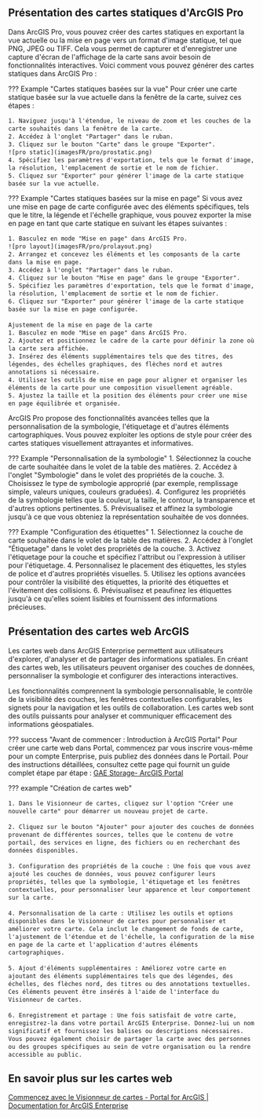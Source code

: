 ## Présentation des cartes statiques d'ArcGIS Pro

Dans ArcGIS Pro, vous pouvez créer des cartes statiques en exportant la vue actuelle ou la mise en page vers un format d'image statique, tel que PNG, JPEG ou TIFF. Cela vous permet de capturer et d'enregistrer une capture d'écran de l'affichage de la carte sans avoir besoin de fonctionnalités interactives. Voici comment vous pouvez générer des cartes statiques dans ArcGIS Pro :

??? Example "Cartes statiques basées sur la vue"
	Pour créer une carte statique basée sur la vue actuelle dans la fenêtre de la carte, suivez ces étapes :

	1. Naviguez jusqu'à l'étendue, le niveau de zoom et les couches de la carte souhaités dans la fenêtre de la carte.
	2. Accédez à l'onglet "Partager" dans le ruban.
	3. Cliquez sur le bouton "Carte" dans le groupe "Exporter".
	![pro static](imagesFR/pro/prostatic.png)
	4. Spécifiez les paramètres d'exportation, tels que le format d'image, la résolution, l'emplacement de sortie et le nom de fichier.
	5. Cliquez sur "Exporter" pour générer l'image de la carte statique basée sur la vue actuelle.

??? Example "Cartes statiques basées sur la mise en page"
	Si vous avez une mise en page de carte configurée avec des éléments spécifiques, tels que le titre, la légende et l'échelle graphique, vous pouvez exporter la mise en page en tant que carte statique en suivant les étapes suivantes :

	1. Basculez en mode "Mise en page" dans ArcGIS Pro.
	![pro layout](imagesFR/pro/prolayout.png)
	2. Arrangez et concevez les éléments et les composants de la carte dans la mise en page.
	3. Accédez à l'onglet "Partager" dans le ruban.
	4. Cliquez sur le bouton "Mise en page" dans le groupe "Exporter".
	5. Spécifiez les paramètres d'exportation, tels que le format d'image, la résolution, l'emplacement de sortie et le nom de fichier.
	6. Cliquez sur "Exporter" pour générer l'image de la carte statique basée sur la mise en page configurée.
	
	Ajustement de la mise en page de la carte
	1. Basculez en mode "Mise en page" dans ArcGIS Pro.
	2. Ajoutez et positionnez le cadre de la carte pour définir la zone où la carte sera affichée.
	3. Insérez des éléments supplémentaires tels que des titres, des légendes, des échelles graphiques, des flèches nord et autres annotations si nécessaire.
	4. Utilisez les outils de mise en page pour aligner et organiser les éléments de la carte pour une composition visuellement agréable.
	5. Ajustez la taille et la position des éléments pour créer une mise en page équilibrée et organisée.


ArcGIS Pro propose des fonctionnalités avancées telles que la personnalisation de la symbologie, l'étiquetage et d'autres éléments cartographiques. Vous pouvez exploiter les options de style pour créer des cartes statiques visuellement attrayantes et informatives.

??? Example "Personnalisation de la symbologie"
	1. Sélectionnez la couche de carte souhaitée dans le volet de la table des matières.
	2. Accédez à l'onglet "Symbologie" dans le volet des propriétés de la couche.
	3. Choisissez le type de symbologie approprié (par exemple, remplissage simple, valeurs uniques, couleurs graduées).
	4. Configurez les propriétés de la symbologie telles que la couleur, la taille, le contour, la transparence et d'autres options pertinentes.
	5. Prévisualisez et affinez la symbologie jusqu'à ce que vous obteniez la représentation souhaitée de vos données.

??? Example "Configuration des étiquettes"
	1. Sélectionnez la couche de carte souhaitée dans le volet de la table des matières.
	2. Accédez à l'onglet "Étiquetage" dans le volet des propriétés de la couche.
	3. Activez l'étiquetage pour la couche et spécifiez l'attribut ou l'expression à utiliser pour l'étiquetage.
	4. Personnalisez le placement des étiquettes, les styles de police et d'autres propriétés visuelles.
	5. Utilisez les options avancées pour contrôler la visibilité des étiquettes, la priorité des étiquettes et l'évitement des collisions.
	6. Prévisualisez et peaufinez les étiquettes jusqu'à ce qu'elles soient lisibles et fournissent des informations précieuses.


## Présentation des cartes web ArcGIS

Les cartes web dans ArcGIS Enterprise permettent aux utilisateurs d'explorer, d'analyser et de partager des informations spatiales. En créant des cartes web, les utilisateurs peuvent organiser des couches de données, personnaliser la symbologie et configurer des interactions interactives.

Les fonctionnalités comprennent la symbologie personnalisable, le contrôle de la visibilité des couches, les fenêtres contextuelles configurables, les signets pour la navigation et les outils de collaboration. Les cartes web sont des outils puissants pour analyser et communiquer efficacement des informations géospatiales.

??? success "Avant de commencer : Introduction à ArcGIS Portal"
    Pour créer une carte web dans Portal, commencez par vous inscrire vous-même pour un compte Enterprise, puis publiez des données dans le Portail.
    Pour des instructions détaillées, consultez cette page qui fournit un guide complet étape par étape : [GAE Storage- ArcGIS Portal](/portal)

??? example "Création de cartes web"

    1. Dans le Visionneur de cartes, cliquez sur l'option "Créer une nouvelle carte" pour démarrer un nouveau projet de carte.

    2. Cliquez sur le bouton "Ajouter" pour ajouter des couches de données provenant de différentes sources, telles que le contenu de votre portail, des services en ligne, des fichiers ou en recherchant des données disponibles.

    3. Configuration des propriétés de la couche : Une fois que vous avez ajouté les couches de données, vous pouvez configurer leurs propriétés, telles que la symbologie, l'étiquetage et les fenêtres contextuelles, pour personnaliser leur apparence et leur comportement sur la carte.

    4. Personnalisation de la carte : Utilisez les outils et options disponibles dans le Visionneur de cartes pour personnaliser et améliorer votre carte. Cela inclut le changement de fonds de carte, l'ajustement de l'étendue et de l'échelle, la configuration de la mise en page de la carte et l'application d'autres éléments cartographiques.

    5. Ajout d'éléments supplémentaires : Améliorez votre carte en ajoutant des éléments supplémentaires tels que des légendes, des échelles, des flèches nord, des titres ou des annotations textuelles. Ces éléments peuvent être insérés à l'aide de l'interface du Visionneur de cartes.

    6. Enregistrement et partage : Une fois satisfait de votre carte, enregistrez-la dans votre portail ArcGIS Enterprise. Donnez-lui un nom significatif et fournissez les balises ou descriptions nécessaires. Vous pouvez également choisir de partager la carte avec des personnes ou des groupes spécifiques au sein de votre organisation ou la rendre accessible au public.



## En savoir plus sur les cartes web
[Commencez avec le Visionneur de cartes - Portal for ArcGIS | Documentation for ArcGIS Enterprise](https://enterprise.arcgis.com/fr/portal/latest/use/get-started-with-mv.htm)